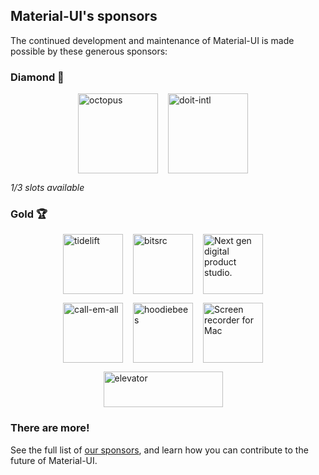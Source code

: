 ## Material-UI's sponsors

The continued development and maintenance of Material-UI is made possible by these generous sponsors:

### Diamond 💎

<p style="display: flex; justify-content: center;">
  <img style="margin-right: 16px;" height="128" width="128" src="https://avatars3.githubusercontent.com/u/1287123?s=256" alt="octopus" title="Repeatable, reliable deployments" loading="lazy" />
  <img style="margin-right: 16px;" height="128" width="128" src="https://avatars3.githubusercontent.com/u/8424863?s=256" alt="doit-intl" title="Management Platform for Google Cloud and AWS" loading="lazy" />
</p>

_1/3 slots available_

### Gold 🏆

<p style="display: flex; justify-content: center;">
  <img style="margin-right: 16px;" height="96" width="96" src="https://github.com/tidelift.png?size=96" srcset="https://github.com/tidelift.png?size=192 2x" alt="tidelift" title="Enterprise-ready open source software" loading="lazy" />
  <img style="margin-right: 16px;" height="96" width="96" src="https://github.com/teambit.png?size=96" srcset="https://github.com/teambit.png?size=192 2x" alt="bitsrc" title="The fastest way to share code" loading="lazy" />
  <img style="margin-right: 16px;" height="96" width="96" src="https://avatars.githubusercontent.com/u/13365608?s=96" srcset="https://avatars.githubusercontent.com/u/13365608?s=192 2x" alt="Next gen digital product studio." loading="lazy" />
</p>
<p style="display: flex; justify-content: center; flex-wrap: wrap;">
  <img style="margin-right: 16px;" src="https://images.opencollective.com/callemall/a6946da/logo/96.png" srcset="https://images.opencollective.com/callemall/a6946da/logo/192.png 2x" alt="call-em-all" title="Mass Text Messaging & Automated Calling" height="96" width="96" loading="lazy">
  <img style="margin-right: 16px;" height="96" width="96" src="https://images.opencollective.com/hoodiebees1/617b451/logo/96.png" srcset="https://images.opencollective.com/hoodiebees1/617b451/logo/192.png 2x" alt="hoodiebees" loading="lazy" />
  <img style="margin-right: 16px;" height="96" width="96" src="https://images.opencollective.com/movavi-software/a1d0167/logo/96.png" srcset="https://images.opencollective.com/movavi-software/a1d0167/logo/192.png 2x" alt="Screen recorder for Mac" loading="lazy" />
</p>
<p style="display: flex; justify-content: center;">
  <img style="margin-right: 16px;" src="/static/sponsors/elevator.png" alt="elevator" title="The dopest new hip hop, upcoming artsits, music news, culture, and style" height="57" width="191" loading="lazy">
</p>

### There are more!

See the full list of [our sponsors](/discover-more/backers/), and learn how you can contribute to the future of Material-UI.
